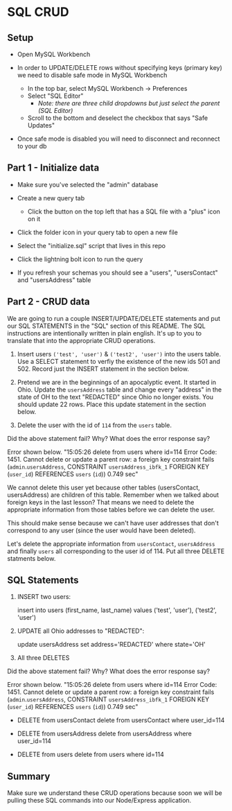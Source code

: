 # SQL CRUD

## Setup

* Open MySQL Workbench

* In order to UPDATE/DELETE rows without specifying keys (primary key) we need to disable safe mode in MySQL Workbench

  * In the top bar, select MySQL Workbench -> Preferences
  * Select "SQL Editor"
    * _Note: there are three child dropdowns but just select the parent (SQL Editor)_
  * Scroll to the bottom and deselect the checkbox that says "Safe Updates"

* Once safe mode is disabled you will need to disconnect and reconnect to your db

## Part 1 - Initialize data

* Make sure you've selected the "admin" database

* Create a new query tab
  * Click the button on the top left that has a SQL file with a "plus" icon on it

* Click the folder icon in your query tab to open a new file

* Select the "initialize.sql" script that lives in this repo

* Click the lightning bolt icon to run the query

* If you refresh your schemas you should see a "users", "usersContact" and "usersAddress" table

## Part 2 - CRUD data

We are going to run a couple INSERT/UPDATE/DELETE statements and put our SQL STATEMENTS in the "SQL" section of this README. The SQL instructions are intentionally written in plain english. It's up to you to translate that into the appropriate CRUD operations.

1. Insert users `('test', 'user')` & `('test2', 'user')` into the users table. Use a SELECT statement to verfiy the existence of the new ids 501 and 502. Record just the INSERT statement in the section below. 

2. Pretend we are in the beginnings of an apocalyptic event. It started in Ohio. Update the `usersAddress` table and change every "address" in the state of OH to the text "REDACTED" since Ohio no longer exists. You should update 22 rows. Place this update statement in the section below. 

3. Delete the user with the id of `114` from the `users` table.

Did the above statement fail? Why? What does the error response say?

Error shown below.
"15:05:26	delete from   users where  id=114	Error Code: 1451. Cannot delete or update a parent row: a foreign key constraint fails (`admin`.`usersAddress`, CONSTRAINT `usersAddress_ibfk_1` FOREIGN KEY (`user_id`) REFERENCES `users` (`id`))	0.749 sec"


We cannot delete this user yet because other tables (usersContact, usersAddress) are children of this table. Remember when we talked about foreign keys in the last lesson? That means we need to delete the appropriate information from those tables before we can delete the user. 

This should make sense because we can't have user addresses that don't correspond to any user (since the user would have been deleted).

Let's delete the appropriate information from `usersContact`, `usersAddress` and finally `users` all corresponding to the user id of 114. Put all three DELETE statments below.


## SQL Statements

1. INSERT two users:

      insert into users
        (first_name, last_name)
      values
        ('test', 'user'),
        ('test2', 'user')
  


2. UPDATE all Ohio addresses to "REDACTED":

      update
      usersAddress
      set
      address='REDACTED'
      where
      state='OH'


3. All three DELETES

Did the above statement fail? Why? What does the error response say?

Error shown below.
"15:05:26	delete from   users where  id=114	Error Code: 1451. Cannot delete or update a parent row: a foreign key constraint fails (`admin`.`usersAddress`, CONSTRAINT `usersAddress_ibfk_1` FOREIGN KEY (`user_id`) REFERENCES `users` (`id`))	0.749 sec"

* DELETE from usersContact
    delete from 
      usersContact
    where 
      user_id=114

* DELETE from usersAddress
    delete from 
      usersAddress
    where 
      user_id=114

* DELETE from users
  delete from 
    users
  where 
    id=114


## Summary

Make sure we understand these CRUD operations because soon we will be pulling these SQL commands into our Node/Express application.
